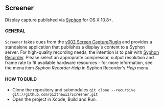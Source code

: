 
## Screener
Display capture published via [Syphon](http://syphon.v002.info) for OS X 10.8+.

#### GENERAL
`Screener` takes cues from the [v002 Screen CapturePlugIn](https://github.com/v002/v002-Media-Tools) and provides a standalone application that publishes a display's content to a Syphon server. For high-quality recording needs, the intention is to pair with [Syphon Recorder](http://syphon.v002.info/recorder/). Please select an appropraite compressor, output resolution and frame rate to fit available hardware resources - for more information, see the menu item *Syphon Recorder Help* in Syphon Recorder's *Help* menu.

#### HOW TO BUILD
- Clone the repository and submodules `git clone --recursive git://github.com/pizthewiz/Screener.git`
- Open the project in Xcode, Build and Run.
